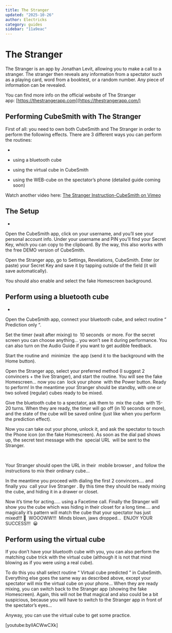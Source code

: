 ```yaml
---
title: The Stranger
updated: "2025-10-26"
author: Electricks
category: guides
sidebar: "11a9eac"
---
```


# The Stranger

The Stranger is an app by Jonathan Levit, allowing you to make a call to a stranger. The stranger then reveals any information from a spectator such as a playing card, word from a booktest, or a random number. Any piece of information can be revealed.

You can find more info on the official website of The Stranger app: [https://thestrangerapp.com](https://thestrangerapp.com/)

## Performing CubeSmith with The Stranger

First of all: you need to own both CubeSmith and The Stranger in order to perform the following effects. There are 3 different ways you can perform the routines:

-

- using a bluetooth cube

- using the virtual cube in CubeSmith

- using the WEB-cube on the spectator’s phone (detailed guide coming soon)

Watch another video here: [The Stranger Instruction-CubeSmith on Vimeo](https://vimeo.com/439076950)

## The Setup

-

Open the CubeSmith app, click on your username, and you’ll see your personal account info. Under your username and PIN you’ll find your Secret Key, which you can copy to the clipboard. By the way, this also works with the free DEMO version of CubeSmith.

Open the Stranger app, go to Settings, Revelations, CubeSmith. Enter (or paste) your Secret Key and save it by tapping outside of the field (it will save automatically).

You should also enable and select the fake Homescreen background.

## Perform using a bluetooth cube

-

Open the CubeSmith app, connect your bluetooth cube, and select routine “ Prediction only “.

Set the timer (wait after mixing) to  10 seconds  or more. For the secret screen you can choose anything… you won’t see it during performance. You can also turn on the Audio Guide if you want to get audible feedback.

Start the routine and  minimize  the app (send it to the background with the Home button).

Open the Stranger app, select your preferred method (I suggest 2 convincers + the live Stranger), and start the routine. You will see the fake Homescreen… now you can  lock your phone  with the Power button. Ready to perform! In the meantime your Stranger should be standby, with one or two solved (regular) cubes ready to be mixed.

Give the bluetooth cube to a spectator, ask them to  mix the cube  with 15-20 turns. When they are ready, the timer will go off (in 10 seconds or more), and the state of the cube will be saved online (just like when you perform the prediction effect).

Now you can take out your phone, unlock it, and ask the spectator to touch the Phone icon (on the fake Homescreen). As soon as the dial pad shows up, the secret text message with the  special URL  will be sent to the Stranger.

 

Your Stranger should open the URL in their  mobile browser , and follow the instructions to mix their ordinary cube…

In the meantime you proceed with dialing the first 2 convincers…. and finally you  call your live Stranger . By this time they should be ready mixing the cube, and hiding it in a drawer or closet.

Now it’s time for acting….. using a Facetime call. Finally the Stranger will show you the cube which was hiding in their closet for a long time…. and magically it’s pattern will match the cube that your spectator has just mixed!!! 🙂  WOOOWW!!!  Minds blown, jaws dropped…  ENJOY YOUR SUCCESS!!!  😀

## Perform using the virtual cube

If you don’t have your bluetooth cube with you, you can also perform the matching cube trick with the virtual cube (although it is not that mind blowing as if you were using a real cube).

To do this you shall select routine “ Virtual cube predicted ” in CubeSmith. Everything else goes the same way as described above, except your spectator will mix the virtual cube on your phone… When they are ready mixing, you can switch back to the Stranger app (showing the fake Homescreen). Again, this will not be that magical and also could be a bit suspicious, because you will have to switch to the Stranger app in front of the spectator’s eyes…

Anyway, you can use the virtual cube to get some practice.

[youtube:bylIACWwCXk]